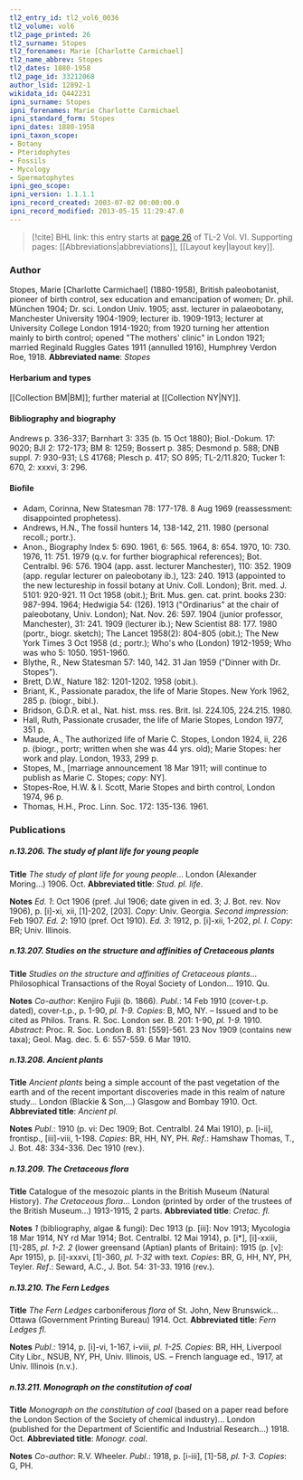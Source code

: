 ```yaml
---
tl2_entry_id: tl2_vol6_0036
tl2_volume: vol6
tl2_page_printed: 26
tl2_surname: Stopes
tl2_forenames: Marie [Charlotte Carmichael]
tl2_name_abbrev: Stopes
tl2_dates: 1880-1958
tl2_page_id: 33212068
author_lsid: 12892-1
wikidata_id: Q442231
ipni_surname: Stopes
ipni_forenames: Marie Charlotte Carmichael
ipni_standard_form: Stopes
ipni_dates: 1880-1958
ipni_taxon_scope: 
- Botany
- Pteridophytes
- Fossils
- Mycology
- Spermatophytes
ipni_geo_scope: 
ipni_version: 1.1.1.1
ipni_record_created: 2003-07-02 00:00:00.0
ipni_record_modified: 2013-05-15 11:29:47.0
---
```



> [!cite] BHL link: this entry starts at [page 26](https://www.biodiversitylibrary.org/page/33212068) of TL-2 Vol. VI.
> Supporting pages: [[Abbreviations|abbreviations]], [[Layout key|layout key]].

### Author

Stopes, Marie \[Charlotte Carmichael\] (1880-1958), British paleobotanist, pioneer of birth control, sex education and emancipation of women; Dr. phil. München 1904; Dr. sci. London Univ. 1905; asst. lecturer in palaeobotany, Manchester University 1904-1909; lecturer ib. 1909-1913; lecturer at University College London 1914-1920; from 1920 turning her attention mainly to birth control; opened "The mothers' clinic" in London 1921; married Reginald Ruggles Gates 1911 (annulled 1916), Humphrey Verdon Roe, 1918. 
**Abbreviated name**: *Stopes*

#### Herbarium and types

[[Collection BM|BM]]; further material at [[Collection NY|NY]].

#### Bibliography and biography

Andrews p. 336-337; Barnhart 3: 335 (b. 15 Oct 1880); Biol.-Dokum. 17: 9020; BJI 2: 172-173; BM 8: 1259; Bossert p. 385; Desmond p. 588; DNB suppl. 7: 930-931; LS 41768; Plesch p. 417; SO 895; TL-2/11.820; Tucker 1: 670, 2: xxxvi, 3: 296.

#### Biofile

- Adam, Corinna, New Statesman 78: 177-178. 8 Aug 1969 (reassessment: disappointed prophetess).
- Andrews, H.N., The fossil hunters 14, 138-142, 211. 1980 (personal recoll.; portr.).
- Anon., Biography Index 5: 690. 1961, 6: 565. 1964, 8: 654. 1970, 10: 730. 1976, 11: 751. 1979 (q.v. for further biographical references); Bot. Centralbl. 96: 576. 1904 (app. asst. lecturer Manchester), 110: 352. 1909 (app. regular lecturer on paleobotany ib.), 123: 240. 1913 (appointed to the new lectureship in fossil botany at Univ. Coll. London); Brit. med. J. 5101: 920-921. 11 Oct 1958 (obit.); Brit. Mus. gen. cat. print. books 230: 987-994. 1964; Hedwigia 54: (126). 1913 ("Ordinarius" at the chair of paleobotany, Univ. London); Nat. Nov. 26: 597. 1904 (junior professor, Manchester), 31: 241. 1909 (lecturer ib.); New Scientist 88: 177. 1980 (portr., biogr. sketch); The Lancet 1958(2): 804-805 (obit.); The New York Times 3 Oct 1958 (d.; portr.); Who's who (London) 1912-1959; Who was who 5: 1050. 1951-1960.
- Blythe, R., New Statesman 57: 140, 142. 31 Jan 1959 ("Dinner with Dr. Stopes").
- Brett, D.W., Nature 182: 1201-1202. 1958 (obit.).
- Briant, K., Passionate paradox, the life of Marie Stopes. New York 1962, 285 p. (biogr., bibl.).
- Bridson, G.D.R. et al., Nat. hist. mss. res. Brit. Isl. 224.105, 224.215. 1980.
- Hall, Ruth, Passionate crusader, the life of Marie Stopes, London 1977, 351 p.
- Maude, A., The authorized life of Marie C. Stopes, London 1924, ii, 226 p. (biogr., portr; written when she was 44 yrs. old); Marie Stopes: her work and play. London, 1933, 299 p.
- Stopes, M., \[marriage announcement 18 Mar 1911; will continue to publish as Marie C. Stopes; *copy*: NY\].
- Stopes-Roe, H.W. & I. Scott, Marie Stopes and birth control, London 1974, 96 p.
- Thomas, H.H., Proc. Linn. Soc. 172: 135-136. 1961.

### Publications

##### n.13.206. The study of plant life for young people

**Title**
*The study of plant life for young people*... London (Alexander Moring...) 1906. Oct.
**Abbreviated title**: *Stud. pl. life*.

**Notes**
*Ed. 1*: Oct 1906 (pref. Jul 1906; date given in ed. 3; J. Bot. rev. Nov 1906), p. \[i\]-xi, xii, \[1\]-202, \[203\]. *Copy*: Univ. Georgia.
*Second impression*: Feb 1907.
*Ed. 2*: 1910 (pref. Oct 1910).
*Ed. 3*: 1912, p. \[i\]-xii, 1-202, *pl. I. Copy*: BR; Univ. Illinois.

##### n.13.207. Studies on the structure and affinities of Cretaceous plants

**Title**
*Studies on the structure and affinities of Cretaceous plants*... Philosophical Transactions of the Royal Society of London... 1910. Qu.

**Notes**
*Co-author*: Kenjiro Fujii (b. 1866).
*Publ*.: 14 Feb 1910 (cover-t.p. dated), cover-t.p., p. 1-90, *pl. 1-9. Copies*: B, MO, NY. – Issued and to be cited as Philos. Trans. R. Soc. London ser. B. 201: 1-90, *pl. 1-9.* 1910.
*Abstract*: Proc. R. Soc. London B. 81: \[559\]-561. 23 Nov 1909 (contains new taxa); Geol. Mag. dec. 5. 6: 557-559. 6 Mar 1910.

##### n.13.208. Ancient plants

**Title**
*Ancient plants* being a simple account of the past vegetation of the earth and of the recent important discoveries made in this realm of nature study... London (Blackie & Son,...) Glasgow and Bombay 1910. Oct.
**Abbreviated title**: *Ancient pl.*

**Notes**
*Publ*.: 1910 (p. vi: Dec 1909; Bot. Centralbl. 24 Mai 1910), p. \[i-ii\], frontisp., \[iii\]-viii, 1-198. *Copies*: BR, HH, NY, PH.
*Ref*.: Hamshaw Thomas, T., J. Bot. 48: 334-336. Dec 1910 (rev.).

##### n.13.209. The Cretaceous flora

**Title**
Catalogue of the mesozoic plants in the British Museum (Natural History). *The Cretaceous flora*... London (printed by order of the trustees of the British Museum...) 1913-1915, 2 parts.
**Abbreviated title**: *Cretac. fl.*

**Notes**
*1* (bibliography, algae & fungi): Dec 1913 (p. \[iii\]: Nov 1913; Mycologia 18 Mar 1914, NY rd Mar 1914; Bot. Centralbl. 12 Mai 1914), p. \[i\*\], \[i\]-xxiii, \[1\]-285, *pl. 1-2.*
*2* (lower greensand (Aptian) plants of Britain): 1915 (p. \[v\]: Apr 1915), p. \[i\]-xxxvi, \[1\]-360, *pl. 1-32* with text.
*Copies*: BR, G, HH, NY, PH, Teyler.
*Ref*.: Seward, A.C., J. Bot. 54: 31-33. 1916 (rev.).

##### n.13.210. The Fern Ledges

**Title**
*The Fern Ledges* carboniferous *flora* of St. John, New Brunswick... Ottawa (Government Printing Bureau) 1914. Oct.
**Abbreviated title**: *Fern Ledges fl.*

**Notes**
*Publ*.: 1914, p. \[i\]-vi, 1-167, i-viii, *pl. 1-25. Copies*: BR, HH, Liverpool City Libr., NSUB, NY, PH, Univ. Illinois, US. – French language ed., 1917, at Univ. Illinois (n.v.).

##### n.13.211. Monograph on the constitution of coal

**Title**
*Monograph on the constitution of coal* (based on a paper read before the London Section of the Society of chemical industry)... London (published for the Department of Scientific and Industrial Research...) 1918. Oct.
**Abbreviated title**: *Monogr. coal*.

**Notes**
*Co-author*: R.V. Wheeler.
*Publ*.: 1918, p. \[i-iii\], \[1\]-58, *pl. 1-3. Copies*: G, PH.

